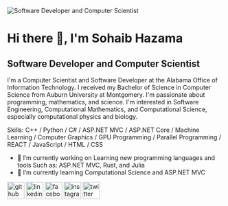 ![Software Developer and Computer Scientist](https://pbs.twimg.com/profile_banners/1666482488938491905/1686178569/600x200)

# Hi there 👋, I'm Sohaib Hazama
## Software Developer and Computer Scientist
I'm a Computer Scientist and Software Developer at the Alabama Office of Information Technology. I received my Bachelor of Science in Computer Science from Auburn University at Montgomery. I'm passionate about programming, mathematics, and science. I'm interested in Software Engineering, Computational Mathematics, and Computational Science, especially computational physics and biology.

Skills: C++ / Python / C# / ASP.NET MVC / ASP.NET Core / Machine Learning / Computer Graphics / GPU Programming / Parallel Programming / REACT / JavaScript / HTML / CSS

- 🔭 I’m currently working on Learning new programming languages and tools Such as: ASP.NET MVC, Rust, and Julia
- 🌱 I’m currently learning Computational Science and ASP.NET MVC 


[<img src='https://cdn.jsdelivr.net/npm/simple-icons@3.0.1/icons/github.svg' alt='github' height='40'>](https://github.com/sohaibhazama)  [<img src='https://cdn.jsdelivr.net/npm/simple-icons@3.0.1/icons/linkedin.svg' alt='linkedin' height='40'>](https://www.linkedin.com/in/sohaibhazama/)  [<img src='https://cdn.jsdelivr.net/npm/simple-icons@3.0.1/icons/facebook.svg' alt='facebook' height='40'>](https://www.facebook.com/sohaibhazama)  [<img src='https://cdn.jsdelivr.net/npm/simple-icons@3.0.1/icons/instagram.svg' alt='instagram' height='40'>](https://www.instagram.com/sohaibhazama/)  [<img src='https://cdn.jsdelivr.net/npm/simple-icons@3.0.1/icons/twitter.svg' alt='twitter' height='40'>](https://twitter.com/sohaibhazama)  
